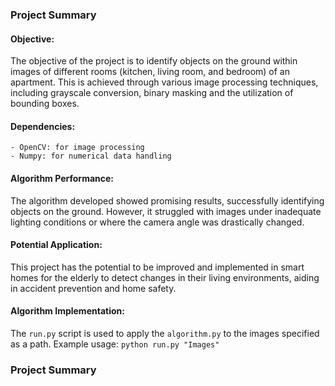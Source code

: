 ### Project Summary

#### Objective:
The objective of the project is to identify objects on the ground within images of different rooms (kitchen, living room, and bedroom) of an apartment. This is achieved through various image processing techniques, including grayscale conversion, binary masking and the utilization of bounding boxes.

#### Dependencies:
    - OpenCV: for image processing
    - Numpy: for numerical data handling

#### Algorithm Performance:
The algorithm developed showed promising results, successfully identifying objects on the ground. However, it struggled with images under inadequate lighting conditions or where the camera angle was drastically changed.

#### Potential Application:
This project has the potential to be improved and implemented in smart homes for the elderly to detect changes in their living environments, aiding in accident prevention and home safety.

#### Algorithm Implementation:
The `run.py` script is used to apply the `algorithm.py` to the images specified as a path. 
Example usage: `python run.py "Images"`

### Project Summary

